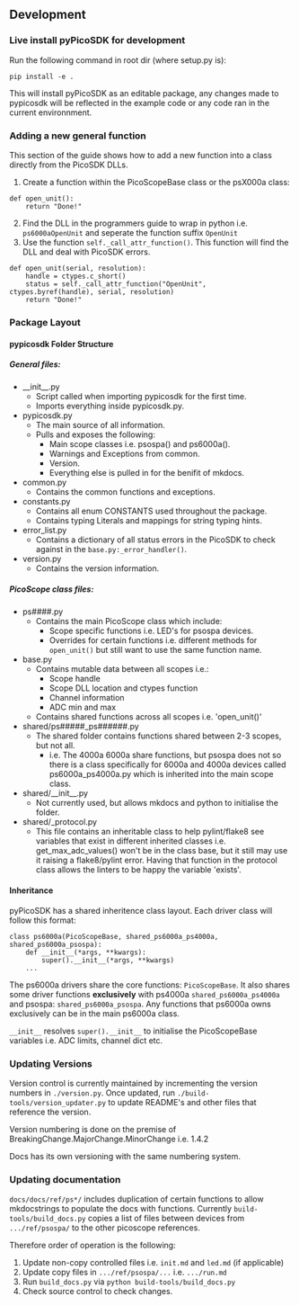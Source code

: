 <!-- Copyright (C) 2025-2025 Pico Technology Ltd. See LICENSE file for terms. -->
## Development

### Live install pyPicoSDK for development
Run the following command in root dir (where setup.py is):

`pip install -e .`

This will install pyPicoSDK as an editable package, any changes made to pypicosdk will be reflected in the example code or any code ran in the current environnment.

### Adding a new general function
This section of the guide shows how to add a new function into a class directly from the PicoSDK DLLs.
1. Create a function within the PicoScopeBase class or the psX000a class:
```
def open_unit():
    return "Done!"
```
2. Find the DLL in the programmers guide to wrap in python i.e. `ps6000aOpenUnit` and seperate the function suffix `OpenUnit`
3. Use the function `self._call_attr_function()`. This function will find the DLL and deal with PicoSDK errors.
```
def open_unit(serial, resolution):
    handle = ctypes.c_short()
    status = self._call_attr_function("OpenUnit", ctypes.byref(handle), serial, resolution)
    return "Done!"
```

### Package Layout
#### pypicosdk Folder Structure
##### General files:
- \_\_init__.py
    - Script called when importing pypicosdk for the first time.
    - Imports everything inside pypicosdk.py.
- pypicosdk.py
    - The main source of all information.
    - Pulls and exposes the following:
        - Main scope classes i.e. psospa() and ps6000a().
        - Warnings and Exceptions from common.
        - Version.
        - Everything else is pulled in for the benifit of mkdocs.
- common.py
    - Contains the common functions and exceptions.
- constants.py
    - Contains all enum CONSTANTS used throughout the package.
    - Contains typing Literals and mappings for string typing hints.
- error_list.py
    - Contains a dictionary of all status errors in the PicoSDK to check against in the
        `base.py:_error_handler()`.
- version.py
    - Contains the version information.

##### PicoScope class files:
- ps####.py
    - Contains the main PicoScope class which include:
        - Scope specific functions i.e. LED's for psospa devices.
        - Overrides for certain functions i.e. different methods for `open_unit()` but still
            want to use the same function name.
- base.py
    - Contains mutable data between all scopes i.e.:
        - Scope handle
        - Scope DLL location and ctypes function
        - Channel information
        - ADC min and max
    - Contains shared functions across all scopes i.e. 'open_unit()'
- shared/ps#####_ps######.py
    - The shared folder contains functions shared between 2-3 scopes, but not all.
        - i.e. The 4000a 6000a share functions, but psospa does not so there is a class specifically
            for 6000a and 4000a devices called ps6000a_ps4000a.py which is inherited into the main
            scope class.
- shared/\_\_init__.py
    - Not currently used, but allows mkdocs and python to initialise the folder.
- shared/\_protocol.py
    - This file contains an inheritable class to help pylint/flake8 see variables that exist in
        different inherited classes i.e. get_max_adc_values() won't be in the class base, but it
        still may use it raising a flake8/pylint error. Having that function in the protocol class
        allows the linters to be happy the variable 'exists'.

#### Inheritance

pyPicoSDK has a shared inheritence class layout. Each driver class will follow this format:

```
class ps6000a(PicoScopeBase, shared_ps6000a_ps4000a, shared_ps6000a_psospa):
    def __init__(*args, **kwargs):
        super().__init__(*args, **kwargs)
    ...
```
The ps6000a drivers share the core functions: `PicoScopeBase`.
It also shares some driver functions **exclusively** with ps4000a `shared_ps6000a_ps4000a` and psospa: `shared_ps6000a_psospa`.
Any functions that ps6000a owns exclusively can be in the main ps6000a class.

`__init__` resolves `super().__init__` to initialise the PicoScopeBase variables i.e. ADC limits, channel dict etc.


### Updating Versions

Version control is currently maintained by incrementing the version numbers in `./version.py`. Once updated, run `./build-tools/version_updater.py` to update README's and other files that reference the version.

Version numbering is done on the premise of BreakingChange.MajorChange.MinorChange i.e. 1.4.2

Docs has its own versioning with the same numbering system.

### Updating documentation

`docs/docs/ref/ps*/` includes duplication of certain functions to allow mkdocstrings to populate the docs with functions.
Currently `build-tools/build_docs.py` copies a list of files between devices from `.../ref/psospa/` to the other picoscope references.

Therefore order of operation is the following:
1. Update non-copy controlled files i.e. `init.md` and `led.md` (if applicable)
2. Update copy files in `.../ref/psospa/...` i.e. `.../run.md`
3. Run `build_docs.py` via `python build-tools/build_docs.py`
4. Check source control to check changes.
